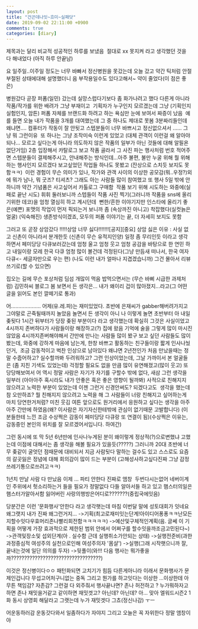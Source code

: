 ```yaml
---
layout: post
title: "건곤데나잇~흐미~실패닷"
date: 2019-09-02 22:11:00 +0900
comments: true 
categories: [diary] 
---
```

제목과는 달리 비교적 성공적인 하루를 보냈음 
절대로 xx 못지켜 라고 생각했던 것을 다 해내었다 (아직 하루 안끝남)

요 일주일..이주일 정도는 너무 바빠서 정신병원을 못갔는데 오늘 갔고
약간 틱처럼 안절부절된 상태에대해 설명했더니 음 부작용일수도 있다고해서~
약이 줄었다(이 점은 좋은)

병원갔다 곧장 퍼폼(일민) 갔는데 실망스럽다기보다 좀 화가나려고 했다 다른게 아니라 작품/작가를 위한 배려가 그냥 부재이고 
기획자가 누구인지 모르겠는데 그냥 (기획인지 실험인지, 암튼) 퍼폼 자체를 브랜드화 하려고 하는 욕심만 눈에 보여서 짜증이 났음 
예를 들면 오늘 내가 작품을 3개를 대여했는데 그 중 하나도 제대로 못봄 3분짜리들인데 
왜냐면.... 컴퓨터가 작동이 잘 안됫고 스텝분들이 너무 바쁘시고 정신없으셔서 ...... 그냥 뭐 그런이유 
또 하나는 그냥 조작미숙 이런게 있었고 (대체 관객이 이런걸 왜 알아야되나... 모르고 싶다는게 아니라 의도하지 않은 작품의 일부가 아닌 것들에 대해 알필욘 없단거임)
2층 입장해서 카탈로그 보고 작품 골라서 그 사진 파는 행사처럼 번호 적어주면 스텝분들이 결제해주시고, 안내해주는 방식인데...아주 불편, 불만
누굴 위해 뭘 위해 하는 행사인지 모르겠다 보고싶었던 작업들 하나도 못봤고 (잔상으로 스치듯 보지도 못함ㅋㅋ) 
이런 경험이 무슨 의미가 있나, 작가와 관객 사이의 이상한 공모감(뭐..우정?)외에 뭐가 남나, 뭐 굿즈? 티셔츠?
그래도 아는 사람들 많이 참여했고 또 행사 5일 밖에 안하니까 약간 기념품은 사고싶어서 카톨로그 구매함 
작품 보기 위해 시도하는 와중에(실패로 끝난 시도) 휘휘 둘러보니까 스텝들이 작품 사진 찍기(그러니까 작품을 sns에 올리기위한 데코)을 엄청 열심히 하고 계시던데 
뻔한/흔한 이야기지만 인스타에 올리기 좋은(예쁜) 포맷의 작업이 먼저 픽되는거 보니까 좀 (속상까진 아니고) 착잡했다(실컷늙은얼굴)
(익숙해진) 생존방식이겠죠, 모두의
퍼폼 이야기는 끝, 더 자세히 보지도 못함

그러고 또 곧장 상암갔다
!!!!!상암 너무 싫다!!!!!!![공지][중요]
상암 싫은 이유 : 사실 없고 신촌이 아니라서 분개한듯 (신촌이 무슨 유적지인양)
일정 좀 무리인듯 이라고 생각하면서 페미당당 다큐보러갔는데 엄청 울고 엄청 웃고 엄청 공감을 바탕으로 한 연민 하고
내일이랑 모레 한국 다큐 엄청 많이 볼건데 걱정된다(그냥 만듬새 떠나서, 한국 여자 다큐<- 세글자만으로 우는 편) (나도 이런 내가 얼마나 지겹겠습니까)
그건 몰아서 리뷰 쓰기로(할 수 있으면)

집오는 길에 무슨 포상처럼 딤섬 개많이 먹음
밥먹으면서는 (무슨 바삐 시급한 과제처럼) 김민하씨 블로그 봄 보면서 든 생각은... 내가 왜이리 겁이 많아졌지...라고(그 어떤 글을 읽어도 본인 깔떼기로 통과)

어....................
어제(유.레.파)는 재미있었다. 초반에 은재씨가 gabber해버려가지고 그야말로 곤죽될때까지 놀았음
놀면서 든 생각이 아니 나 이렇게 놀면 초반부터 아 내일 좆됫다 1시간 뒤부터가 당장 좆된 부분이다 라고 생각했는데 확실히 그것은 사실이었고
4시까지 존버하다가 사람들이랑 해장하고(?) 집에 왔음 기억에 술을 그렇게 많이 마시진 않았음 4시까지존버해야해서
간만에 만나는 사람들 많이 봤구 보고 싶던 사람들도 많이 봤는데, 와중에 강하게 마음에 남는게, 한창 바쁘고 활동하는 친구들이랑 짧게 인사나눴던거, 
조금 감동적이고 벅찬 인상으로 남아있다 왜냐면 2년전인가 처음 만났을때는 정말 수줍어하고? 실수할까봐 두려워하고? 그런 인상이었는데, 그날 가까이서 본 얼굴들은 (좀 지친 기색도 있었는데) 걱정할 필요도 없을 만큼 많이 유연해졌고(많이 웃고) 또 당당해보여서 어 역시 정말 사람은 자기가 자기를 구할수 밖에 없다, 새삼 그런 생각을 
일부러 (아아아주 혹시라도 내가 안좋은 혹은 좋은 영향이 될까봐) 사적으로 친해지지 않으려고 노력한 부분이 있었는데 이젠 그런거 신경안써도? 되겠다고도 
생각을 했는데 참 오만하죠? 뭘 친해지지 않으려고 노력을 해 그 사람들이 너랑 친해지고 싶어하는게 마치 당연한거처럼? 미친 웃김
여튼 앞으로도 원거리에서 응원하고 싶다는 생각을 아주 아주 간만에 하였음(왜? 이사람은 자기자신한테밖에 관심이 없기때문 고발합니다)
(이분들한테 느낀 조금 수상쩍은 감동이 페미당당 다큐랑 또 연결이 됨)(수상쩍은 이유는, 감동중인 본인의 위치를 잘 모르겠어서입니다. 하여간)

그런 동시에
또 막 5년 6년만에 인사나누게된 분이 왜이렇게 정상적(?)으로변했냐 고했는데
이점에 대해서는 좀 생각을 해볼 필요가 있을듯(?????) 그러니까 20대 초반에 너무 좆같이 굴엇던 점때문에 대비되서 지금 사람됫다 말하는 걸수도 있고
스스로도 요즘의 갈곳잃은 정념에 대해 회의감이 많이 드는 부분이
(고해성사하고싶다진짜 그냥 감정쓰레기통으로쓰려고ㅋㅋ)

1년치 만날 사람 다 만났음 이제 ... 파티 안한다 진짜로 앰창 
두번다시는없어 네버이계인
주위에서 헛소리하는거 들을 필요가 정말없다 다들 알아서들 하고 있고 햄스터의일은햄스터가알아서함
잃어버린 사랑의행방은어디로???????(중립국에잇음)

당분간은 이런 '문화행사'안한다 라고 생각햇는데 마침 이번달 말에 성토대회가 잇네요 왜그랫지 내가 진짜 왜그런거지...
->기획(최고로재미잇는단계!아이디어퐁퐁ㅋㅋ난모든지할수잇다우효머리존나빨리회전함ㅋㅋㅋㅋㅋ)
->예산및구체적인계획(음. 글쎄 이 기획을 어떻게 가장 효과적으로 제한된 범위 안에서 어쩌구를 할수잇을까조금고민된다~)
->관객및장소및 섭외단계(아 . 실수함 근데 실행취소가안되는 상태)
->실행전준비(과한 과정중심적 여성주의 실천으로인해 여성주의자 '몸살')
->실행(그래 시작햇으니까 잘, 끝내는것에 일단 의의를 두자)
->뒷풀이(와!!! 다음 행사는 뭐가좋을까??????????????????????????????????)

이것은 정신병이다ㅇㅇ 패턴화되면 고치기가 힘듬 다른게아니라 이래서 문화행사가 문제인겁니다
무섭고어처구니없는 중독 그리고 뭔가를 하고잇다는 이상한 ...이상한데 아무튼 책임감? 자존감? 그런걸 다 외주줘서 행사끝나면? 존나 허전하고 ? 누가뭐하자고 하면 존나 재밋을거같고 같이하면 재밋겟고? 아닌데? 아닌데? 아... 맞아 엘워드시즌2 1화 동시 상영회 해달라고 그랫는데 누가 재밋겟다 그쵸(정신나감)
ㅜㅡ

어운동하러감 운동갓다와서 일좀하다가 자야지 그리고 오늘은 꼭 자위한다 정말 앰창이야 



